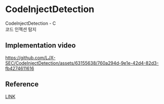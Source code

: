 # CodeInjectDetection
CodeInjectDetection - C   
코드 인젝션 탐지   

## Implementation video
https://github.com/LJX-SEC/CodeInjectDetection/assets/63155638/760a294d-9e1e-42d4-82d3-fb4274611616

## Reference
[LINK](https://posts.specterops.io/defenders-think-in-graphs-too-part-1-572524c71e91)
